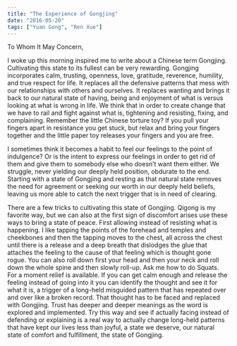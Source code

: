```yaml
---
title: "The Experience of Gongjing"
date: "2016-05-20"
tags: ["Yuan Gong", "Ren Xue"]
---
```

To Whom It May Concern,

I woke up this morning inspired me to write about a Chinese term Gongjing.
Cultivating this state to its fullest can be very rewarding.  Gongjing
incorporates calm, trusting, openness, love, gratitude, reverence, humility, and
true respect for life.  It replaces all the defensive patterns that mess with
our relationships with others and ourselves.  It replaces wanting and brings it
back to our natural state of having, being and enjoyment of what is versus
looking at what is wrong in life.  We think that in order to create change that
we have to rail and fight against what is, tightening and resisting, fixing, and
complaining. Remember the little Chinese torture toy? If you pull your fingers
apart in resistance you get stuck, but relax and bring your fingers together and
the little paper toy releases your fingers and you are free.

I sometimes think it becomes a habit to feel our feelings to the point of
indulgence? Or is the intent to express our feelings in order to get rid of them
and give them to somebody else who doesn’t want them either. We struggle, never
yielding our deeply held position, obdurate to the end. Starting with a state of
Gongjing and resting as that natural state removes the need for agreement or
seeking our worth in our deeply held beliefs, leaving us more able to catch the
next trigger that is in need of clearing.

There are a few tricks to cultivating this state of Gongjing. Qigong is my
favorite way, but we can also at the first sign of discomfort arises use these
ways to bring a state of peace. First allowing instead of resisting what is
happening. I like tapping the points of the forehead and temples and cheekbones
and then the tapping moves to the chest, all across the chest until there is a
release and a deep breath that dislodges the glue that attaches the feeling to
the cause of that feeling which is thought gone rogue. You can also roll down
first your head and then your neck and roll down the whole spine and then slowly
roll-up. Ask me how to do Squats. For a moment relief is available. If you can
get calm enough and release the feeling instead of going into it you can
identify the thought and see it for what it is, a trigger of a long-held
misguided pattern that has repeated over and over like a broken record.  That
thought has to be faced and replaced with Gongjing. Trust has deeper and deeper
meanings as the word is explored and implemented. Try this way and see if
actually facing instead of defending or explaining is a real way to actually
change long-held patterns that have kept our lives less than joyful, a state we
deserve, our natural state of comfort and fulfillment, the state of Gongjing.
